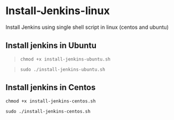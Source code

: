 # Install-Jenkins-linux


Install Jenkins using single shell script in linux (centos and ubuntu)

## Install jenkins in Ubuntu
   > `chmod +x install-jenkins-ubuntu.sh`
   
   > `sudo ./install-jenkins-ubuntu.sh`

## Install jenkins in Centos
   `chmod +x install-jenkins-centos.sh`
   
   `sudo ./install-jenkins-centos.sh`
